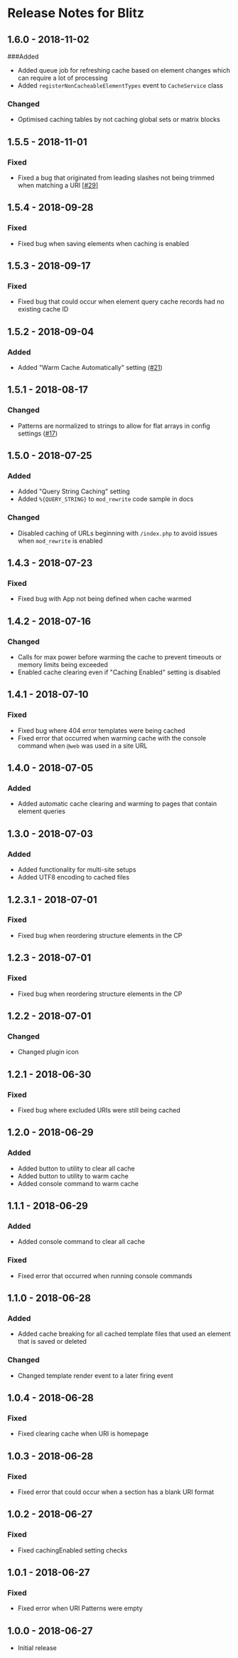 # Release Notes for Blitz

## 1.6.0 - 2018-11-02
###Added
- Added queue job for refreshing cache based on element changes which can require a lot of processing
- Added `registerNonCacheableElementTypes` event to `CacheService` class

### Changed
- Optimised caching tables by not caching global sets or matrix blocks

## 1.5.5 - 2018-11-01
### Fixed
- Fixed a bug that originated from leading slashes not being trimmed when matching a URI [[#29](https://github.com/putyourlightson/craft-blitz/issues/29)]

## 1.5.4 - 2018-09-28
### Fixed
- Fixed bug when saving elements when caching is enabled

## 1.5.3 - 2018-09-17
### Fixed
- Fixed bug that could occur when element query cache records had no existing cache ID

## 1.5.2 - 2018-09-04
### Added
- Added "Warm Cache Automatically" setting ([#21](https://github.com/putyourlightson/craft-blitz/issues/21))

## 1.5.1 - 2018-08-17
### Changed
- Patterns are normalized to strings to allow for flat arrays in config settings ([#17](https://github.com/putyourlightson/craft-blitz/issues/17#issuecomment-413897648))

## 1.5.0 - 2018-07-25
### Added
- Added "Query String Caching" setting
- Added `%{QUERY_STRING}` to `mod_rewrite` code sample in docs
### Changed
- Disabled caching of URLs beginning with `/index.php` to avoid issues when `mod_rewrite` is enabled

## 1.4.3 - 2018-07-23
### Fixed
- Fixed bug with App not being defined when cache warmed

## 1.4.2 - 2018-07-16
### Changed
- Calls for max power before warming the cache to prevent timeouts or memory limits being exceeded
- Enabled cache clearing even if "Caching Enabled" setting is disabled

## 1.4.1 - 2018-07-10
### Fixed
- Fixed bug where 404 error templates were being cached
- Fixed error that occurred when warming cache with the console command when `@web` was used in a site URL 

## 1.4.0 - 2018-07-05
### Added
- Added automatic cache clearing and warming to pages that contain element queries 

## 1.3.0 - 2018-07-03
### Added
- Added functionality for multi-site setups
- Added UTF8 encoding to cached files  

## 1.2.3.1 - 2018-07-01
### Fixed
- Fixed bug when reordering structure elements in the CP

## 1.2.3 - 2018-07-01
### Fixed
- Fixed bug when reordering structure elements in the CP

## 1.2.2 - 2018-07-01
### Changed
- Changed plugin icon

## 1.2.1 - 2018-06-30
### Fixed
- Fixed bug where excluded URIs were still being cached

## 1.2.0 - 2018-06-29
### Added
- Added button to utility to clear all cache
- Added button to utility to warm cache
- Added console command to warm cache

## 1.1.1 - 2018-06-29
### Added
- Added console command to clear all cache

### Fixed
- Fixed error that occurred when running console commands

## 1.1.0 - 2018-06-28
### Added
- Added cache breaking for all cached template files that used an element that is saved or deleted

### Changed
- Changed template render event to a later firing event

## 1.0.4 - 2018-06-28
### Fixed
- Fixed clearing cache when URI is homepage

## 1.0.3 - 2018-06-28
### Fixed
- Fixed error that could occur when a section has a blank URI format

## 1.0.2 - 2018-06-27
### Fixed
- Fixed cachingEnabled setting checks

## 1.0.1 - 2018-06-27
### Fixed
- Fixed error when URI Patterns were empty

## 1.0.0 - 2018-06-27
- Initial release
